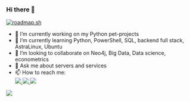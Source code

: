### Hi there 👋
[![roadmap.sh](https://api.roadmap.sh/v1-badge/tall/65991ff0ae22c12523304752?variant=dark)](https://roadmap.sh)

- 🔭 I’m currently working on my Python pet-projects
- 🌱 I’m currently learning Python, PowerShell, SQL, backend full stack, AstraLinux, Ubuntu
- 👯 I’m looking to collaborate on Neo4j, Big Data, Data science, econometrics
- 💬 Ask me about servers and services
- 📫 How to reach me:<div id="badges">
  <a href="mailto:igor.lytkin.2020@ya.ru">
    <img src="https://img.shields.io/badge/Yandex-red?style=flat&logoColor=white"/>
  </a>
  <a href="https://t.me/IgorLytkin">
    <img src="https://img.shields.io/badge/Telegram-blue?color=blue&logo=telegram&logoColor=white"/>
  </a> 
  <a href="https://instagram.com/igorlytkin2023">
    <img src="https://img.shields.io/badge/Instagram-red?style=flat&logo=Instagram&logoColor=white"/>
</a>
<a href="https://twitter.com/ivlytkin">
    <img src="https://img.shields.io/badge/Twitter-white?style=flat&logo=Twitter&logoColor=white"/>
</a>
</div>
<!--
**IgorLytkin/IgorLytkin** is a ✨ _special_ ✨ repository because its `README.md` (this file) appears on your GitHub profile.

Here are some ideas to get you started:

- 🤔 I’m looking for help with ...
- 😄 Pronouns: ...
- ⚡ Fun fact: ...
-->
